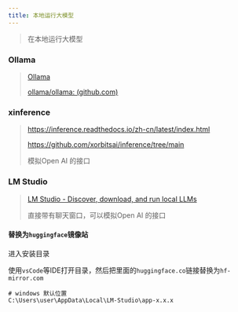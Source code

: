 ```yaml
---
title: 本地运行大模型
---
```


> 在本地运行大模型

### Ollama

> [Ollama](https://ollama.com/)
>
> [ollama/ollama: (github.com)](https://github.com/ollama/ollama)



### xinference

> https://inference.readthedocs.io/zh-cn/latest/index.html
>
> https://github.com/xorbitsai/inference/tree/main
>
> 模拟Open AI 的接口



### LM Studio

> [LM Studio - Discover, download, and run local LLMs](https://lmstudio.ai/)
>
> 直接带有聊天窗口，可以模拟Open AI 的接口

#### 替换为`huggingface`镜像站

进入安装目录

使用`vsCode`等IDE打开目录，然后把里面的`huggingface.co`链接替换为`hf-mirror.com`

```
# windows 默认位置
C:\Users\user\AppData\Local\LM-Studio\app-x.x.x
```

